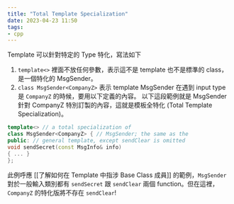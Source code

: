 ```yaml
---
title: "Total Template Specialization"
date: 2023-04-23 11:50
tags:
- cpp
---
```


Template 可以針對特定的 Type 特化，寫法如下
1. `template<>` 裡面不放任何參數，表示這不是 template 也不是標準的 class，是一個特化的 MsgSender。
2. `class MsgSender<CompanyZ>` 表示  template MsgSender 在遇到 input type 是 `CompanyZ` 的時候，要用以下定義的內容。
以下這段範例就是 MsgSender 針對 CompanyZ 特別訂製的內容，這就是模板全特化 (Total Template Specialization)。

```c++
template<> // a total specialization of
class MsgSender<CompanyZ> { // MsgSender; the same as the
public: // general template, except sendClear is omitted
void sendSecret(const MsgInfo& info)
{ ... }
};
```
此例呼應 [[了解如何在 Template 中指涉 Base Class 成員]] 的範例，`MsgSender` 對於一般輸入類別都有 `sendSecret` 跟 `sendClear` 兩個 function。但在這裡，`CompanyZ` 的特化版將不存在 `sendClear`! 